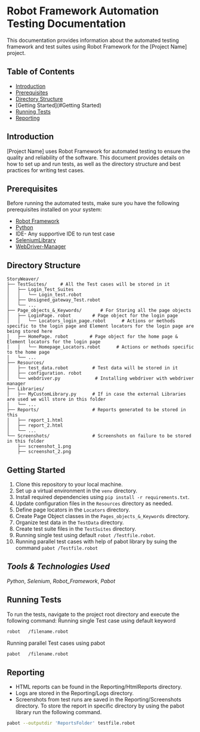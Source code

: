# Robot Framework Automation Testing Documentation

This documentation provides information about the automated testing framework and test suites using Robot Framework for the [Project Name] project.

## Table of Contents
- [Introduction](#introduction)
- [Prerequisites](#prerequisites)
- [Directory Structure](#directory-structure)
- [Getting Started](#Getting Started)
- [Running Tests](#running-tests)
- [Reporting](#Reporting)




## Introduction

[Project Name] uses Robot Framework for automated testing to ensure the quality and reliability of the software. This document provides details on how to set up and run tests, as well as the directory structure and best practices for writing test cases.

## Prerequisites

Before running the automated tests, make sure you have the following prerequisites installed on your system:

- [Robot Framework](https://robotframework.org/)
- [Python](https://www.python.org/)
- IDE- Any supportive IDE to run test case
- [SeleniumLibrary](https://robotframework.org/SeleniumLibrary/)
- [WebDriver-Manager](https://pypi.org/project/webdriver-manager/)

## Directory Structure
``` tree -O
StoryWeaver/
├── TestSuites/     # All the Test cases will be stored in it
│   ├── Login_Test_Suites
│   │   └── Login_test.robot
│   ├── Unsigned_gateway_Test.robot
│   └── ...
├── Page_objects_&_Keywords/       # For Storing all the page objects
│   ├── LoginPage. robot        # Page object for the login page
│   │   └── Locators_login_page.robot      # Actions or methods specific to the login page and Element locators for the login page are being stored here
│   ├── HomePage. robot        # Page object for the home page & Element locators for the login page
│   │   └── Homepage_Locators.robot      # Actions or methods specific to the home page
│   └── ...
├── Resources/
│   ├── test_data.robot         # Test data will be stored in it
│   ├── configuration. robot
│   └── webdriver.py             # Installing webdriver with webdriver manager
├── Libraries/
│   ├── MyCustomLibrary.py      # If in case the external Libraries are used we will store in this folder
│   └── ...
├── Reports/                    # Reports generated to be stored in this
│   ├── report_1.html
│   ├── report_2.html
│   └── ...
└── Screenshots/                # Screenshots on failure to be stored in this folder
    ├── screenshot_1.png
    ├── screenshot_2.png
```

## Getting Started

1. Clone this repository to your local machine.
2. Set up a virtual environment in the `venv` directory.
3. Install required dependencies using `pip install -r requirements.txt`.
4. Update configuration files in the `Resources` directory as needed.
5. Define page locators in the `Locators` directory.
6. Create Page Object classes in the `Pages_objects_&_Keywords` directory.
7. Organize test data in the `TestData` directory.
8. Create test suite files in the `TestSuites` directory. 
9. Running single test using default `robot /Testfile.robot`.
10. Running parallel test cases with help of pabot library by suing the command `pabot /Testfile.robot`
## _Tools & Technologies Used_
_Python_, _Selenium_, _Robot_Framework_, _Pabot_

## Running Tests

To run the tests, navigate to the project root directory and execute the following command:
Running single Test case using default keyword
```bash
robot   /filename.robot
```
Running parallel Test cases using pabot
```bash
pabot   /filename.robot
```
## Reporting
* HTML reports can be found in the Reporting/HtmlReports directory.
* Logs are stored in the Reporting/Logs directory.
* Screenshots from test runs are saved in the Reporting/Screenshots directory.
To store the report in specific directory by using the pabot library run the following command.
```bash
pabot --outputdir 'ReportsFolder' testfile.robot
```
